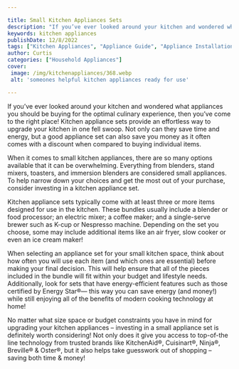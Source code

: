 ```yaml
---

title: Small Kitchen Appliances Sets
description: "If you’ve ever looked around your kitchen and wondered what appliances you should be buying for the optimal culinary experience, t...get the full scoop"
keywords: kitchen appliances
publishDate: 12/8/2022
tags: ["Kitchen Appliances", "Appliance Guide", "Appliance Installation"]
author: Curtis
categories: ["Household Appliances"]
cover: 
 image: /img/kitchenappliances/368.webp
 alt: 'someones helpful kitchen appliances ready for use'

---
```


If you’ve ever looked around your kitchen and wondered what appliances you should be buying for the optimal culinary experience, then you’ve come to the right place! Kitchen appliance sets provide an effortless way to upgrade your kitchen in one fell swoop. Not only can they save time and energy, but a good appliance set can also save you money as it often comes with a discount when compared to buying individual items.

When it comes to small kitchen appliances, there are so many options available that it can be overwhelming. Everything from blenders, stand mixers, toasters, and immersion blenders are considered small appliances. To help narrow down your choices and get the most out of your purchase, consider investing in a kitchen appliance set.

Kitchen appliance sets typically come with at least three or more items designed for use in the kitchen. These bundles usually include a blender or food processor; an electric mixer; a coffee maker; and a single-serve brewer such as K-cup or Nespresso machine. Depending on the set you choose, some may include additional items like an air fryer, slow cooker or even an ice cream maker! 

When selecting an appliance set for your small kitchen space, think about how often you will use each item (and which ones are essential) before making your final decision. This will help ensure that all of the pieces included in the bundle will fit within your budget and lifestyle needs. Additionally, look for sets that have energy-efficient features such as those certified by Energy Star®— this way you can save energy (and money!) while still enjoying all of the benefits of modern cooking technology at home! 

No matter what size space or budget constraints you have in mind for upgrading your kitchen appliances – investing in a small appliance set is definitely worth considering! Not only does it give you access to top-of-the line technology from trusted brands like KitchenAid®, Cuisinart®, Ninja®, Breville® & Oster®, but it also helps take guesswork out of shopping – saving both time & money!
